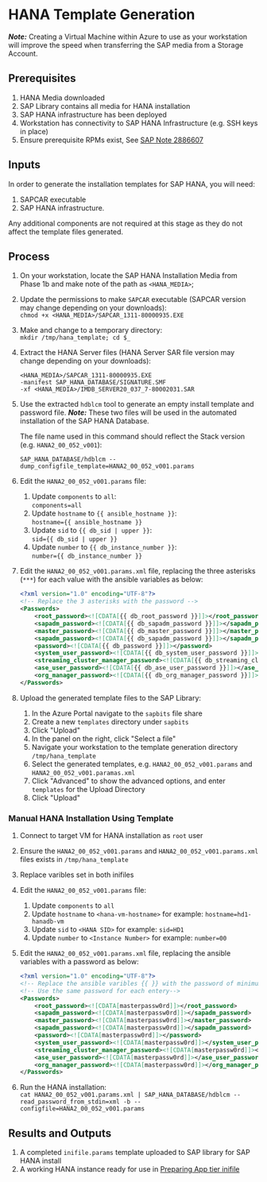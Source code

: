 # HANA Template Generation

**_Note:_** Creating a Virtual Machine within Azure to use as your workstation will improve the speed when transferring the SAP media from a Storage Account.

## Prerequisites

1. HANA Media downloaded
1. SAP Library contains all media for HANA installation
1. SAP HANA infrastructure has been deployed
1. Workstation has connectivity to SAP HANA Infrastructure (e.g. SSH keys in place)
1. Ensure prerequisite RPMs exist, See [SAP Note 2886607](https://launchpad.support.sap.com/#/notes/2886607)

## Inputs

In order to generate the installation templates for SAP HANA, you will need:

1. SAPCAR executable
1. SAP HANA infrastructure.

Any additional components are not required at this stage as they do not affect the template files generated.

## Process

1. On your workstation, locate the SAP HANA Installation Media from Phase 1b and make note of the path as `<HANA_MEDIA>`;
1. Update the permissions to make `SAPCAR` executable (SAPCAR version may change depending on your downloads):\
   `chmod +x <HANA_MEDIA>/SAPCAR_1311-80000935.EXE`
1. Make and change to a temporary directory:\
   `mkdir /tmp/hana_template; cd $_`
1. Extract the HANA Server files (HANA Server SAR file version may change depending on your downloads):

   ```text
   <HANA_MEDIA>/SAPCAR_1311-80000935.EXE
   -manifest SAP_HANA_DATABASE/SIGNATURE.SMF
   -xf <HANA_MEDIA>/IMDB_SERVER20_037_7-80002031.SAR
   ```

1. Use the extracted `hdblcm` tool to generate an empty install template and password file. **_Note:_** These two files will be used in the automated installation of the SAP HANA Database.

   The file name used in this command should reflect the Stack version (e.g. `HANA2_00_052_v001`):

   `SAP_HANA_DATABASE/hdblcm --dump_configfile_template=HANA2_00_052_v001.params`

1. Edit the `HANA2_00_052_v001.params` file:
   1. Update `components` to `all`:\
      `components=all`
   1. Update `hostname` to `{{ ansible_hostname }}`:\
      `hostname={{ ansible_hostname }}`
   1. Update `sid` to `{{ db_sid | upper }}`:\
      `sid={{ db_sid | upper }}`
   1. Update `number` to `{{ db_instance_number }}`:\
      `number={{ db_instance_number }}`
1. Edit the `HANA2_00_052_v001.params.xml` file, replacing the three asterisks (`***`) for each value with the ansible variables as below:

   ```xml
   <?xml version="1.0" encoding="UTF-8"?>
   <!-- Replace the 3 asterisks with the password -->
   <Passwords>
       <root_password><![CDATA[{{ db_root_password }}]]></root_password>
       <sapadm_password><![CDATA[{{ db_sapadm_password }}]]></sapadm_password>
       <master_password><![CDATA[{{ db_master_password }}]]></master_password>
       <sapadm_password><![CDATA[{{ db_sapadm_password }}]]></sapadm_password>
       <password><![CDATA[{{ db_password }}]]></password>
       <system_user_password><![CDATA[{{ db_system_user_password }}]]></system_user_password>
       <streaming_cluster_manager_password><![CDATA[{{ db_streaming_cluster_manager_password }}]]></streaming_cluster_manager_password>
       <ase_user_password><![CDATA[{{ db_ase_user_password }}]]></ase_user_password>
       <org_manager_password><![CDATA[{{ db_org_manager_password }}]]></org_manager_password>
   </Passwords>
   ```

1. Upload the generated template files to the SAP Library:
   1. In the Azure Portal navigate to the `sapbits` file share
   1. Create a new `templates` directory under `sapbits`
   1. Click "Upload"
   1. In the panel on the right, click "Select a file"
   1. Navigate your workstation to the template generation directory `/tmp/hana_template`
   1. Select the generated templates, e.g. `HANA2_00_052_v001.params` and `HANA2_00_052_v001.paramas.xml`
   1. Click "Advanced" to show the advanced options, and enter `templates` for the Upload Directory
   1. Click "Upload"

### Manual HANA Installation Using Template

1. Connect to target VM for HANA installation as `root` user
1. Ensure the `HANA2_00_052_v001.params` and `HANA2_00_052_v001.params.xml` files exists in `/tmp/hana_template`
1. Replace varibles set in both inifiles
1. Edit the `HANA2_00_052_v001.params` file:
   1. Update `components` to `all`
   1. Update `hostname` to `<hana-vm-hostname>` for example: `hostname=hd1-hanadb-vm`
   1. Update `sid` to `<HANA SID>` for example: `sid=HD1`
   1. Update `number` to `<Instance Number>` for example: `number=00`
1. Edit the `HANA2_00_052_v001.params.xml` file, replacing the ansible variables with a password as below:

   ```xml
   <?xml version="1.0" encoding="UTF-8"?>
   <!-- Replace the ansible varibles {{ }} with the password of minimum 8 charchters -->
   <!-- Use the same password for each entery-->
   <Passwords>
       <root_password><![CDATA[masterpassw0rd]]></root_password>
       <sapadm_password><![CDATA[masterpassw0rd]]></sapadm_password>
       <master_password><![CDATA[masterpassw0rd]]></master_password>
       <sapadm_password><![CDATA[masterpassw0rd]]></sapadm_password>
       <password><![CDATA[masterpassw0rd]]></password>
       <system_user_password><![CDATA[masterpassw0rd]]></system_user_password>
       <streaming_cluster_manager_password><![CDATA[masterpassw0rd]]></streaming_cluster_manager_password>
       <ase_user_password><![CDATA[masterpassw0rd]]></ase_user_password>
       <org_manager_password><![CDATA[masterpassw0rd]]></org_manager_password>
   </Passwords>

1. Run the HANA installation:\
   `cat HANA2_00_052_v001.params.xml | SAP_HANA_DATABASE/hdblcm --read_password_from_stdin=xml -b --configfile=HANA2_00_052_v001.params`

## Results and Outputs

1. A completed `inifile.params` template uploaded to SAP library for SAP HANA install
1. A working HANA instance ready for use in [Preparing App tier inifile](../app/prepare-ini.md)

